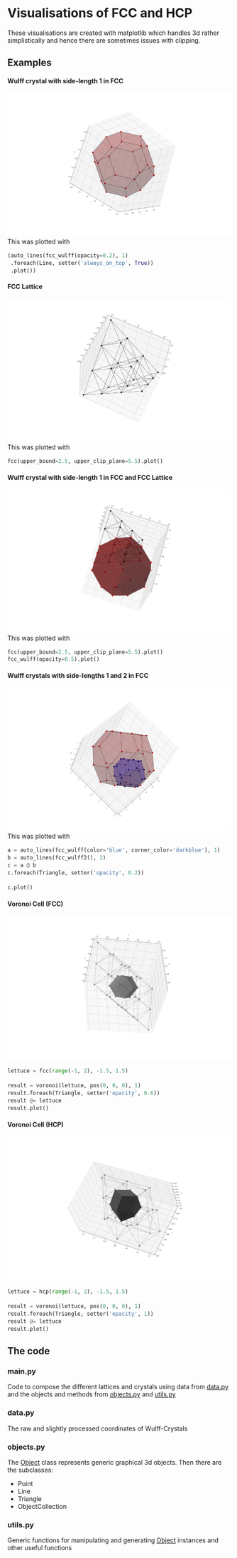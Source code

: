 # Visualisations of FCC and HCP

These visualisations are created with matplotlib which handles 3d rather simplistically and hence there are sometimes
issues with clipping.

## Examples

#### Wulff crystal with side-length 1 in FCC

![Wulff crystal with side-length 1 in FCC](examples/FCC_Wulff1.png)
This was plotted with

```python
(auto_lines(fcc_wulff(opacity=0.2), 1)
 .foreach(Line, setter('always_on_top', True))
 .plot())
```

#### FCC Lattice

![FCC Lattice](examples/FCC.png)
This was plotted with

```python
fcc(upper_bound=2.5, upper_clip_plane=5.5).plot()
```

#### Wulff crystal with side-length 1 in FCC and FCC Lattice

![Wulff crystal with side-length 1 in FCC and FCC Lattice](examples/FCC_and_FCC_Wulff1.png)
This was plotted with

```python
fcc(upper_bound=2.5, upper_clip_plane=5.5).plot()
fcc_wulff(opacity=0.5).plot()
```

#### Wulff crystals with side-lengths 1 and 2 in FCC

![Wulff crystals with side-lengths 1 and 2 in FCC](examples/FCC_Wulff1_Wulff2.png)
This was plotted with

```python
a = auto_lines(fcc_wulff(color='blue', corner_color='darkblue'), 1)
b = auto_lines(fcc_wulff2(), 2)
c = a @ b
c.foreach(Triangle, setter('opacity', 0.2))

c.plot()
```

#### Voronoi Cell (FCC)

![Voronoi Cell (FCC)](examples/FCC_Voronoi.png)

```python
lettuce = fcc(range(-1, 2), -1.5, 1.5)

result = voronoi(lettuce, pos(0, 0, 0), 1)
result.foreach(Triangle, setter('opacity', 0.6))
result @= lettuce
result.plot()
```

#### Voronoi Cell (HCP)

![Voronoi Cell (HCP)](examples/HCP_Voronoi.png)

```python
lettuce = hcp(range(-1, 2), -1.5, 1.5)

result = voronoi(lettuce, pos(0, 0, 0), 1)
result.foreach(Triangle, setter('opacity', 1))
result @= lettuce
result.plot()
```

## The code

### main.py

Code to compose the different lattices and crystals using data from [data.py](#datapy) and the objects and methods
from [objects.py](#objectspy) and [utils.py](#utilspy)

### data.py

The raw and slightly processed coordinates of Wulff-Crystals

### objects.py

The [Object](objects.py#L9) class represents generic graphical 3d objects. Then there are the subclasses:

- Point
- Line
- Triangle
- ObjectCollection

### utils.py

Generic functions for manipulating and generating [Object](objects.py#L9) instances and other useful functions
